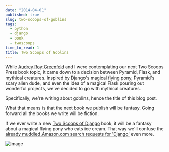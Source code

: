 ```yaml
---
date: "2014-04-01"
published: true
slug: two-scoops-of-goblins
tags:
  - python
  - django
  - book
  - twoscoops
time_to_read: 1
title: Two Scoops of Goblins
---
```


While [Audrey Roy Greenfeld](https://audrey.feldroy.com) and I were
contemplating our next Two Scoops Press book topic, it came down to a
decision between Pyramid, Flask, and mythical creatures. Inspired by
Django's magical flying pony, Pyramid's scary alien dude, and even the
idea of a magical Flask pouring out wonderful projects, we've decided
to go with mythical creatures.

Specifically, we're writing about goblins, hence the title of this blog
post.

What that means is that the next book we publish will be fantasy. Going
forward all the books we write will be fiction.

If we ever write a new [Two Scoops of
Django](https://feldroy.com)
book, it will be a fantasy about a magical flying pony who eats ice
cream. That way we'll confuse the [already muddled Amazon.com search
requests for
'Django'](https://www.amazon.com/s/ref=nb_sb_noss_2?url=search-alias%3Daps&field-keywords=django&tag=mlinar-20)
even more.

![image](/images/two-scoops-of-goblins.png)
